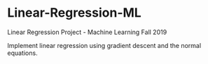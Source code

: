 # Linear-Regression-ML
Linear Regression Project - Machine Learning Fall 2019

Implement linear regression using gradient descent and the 
normal equations.
